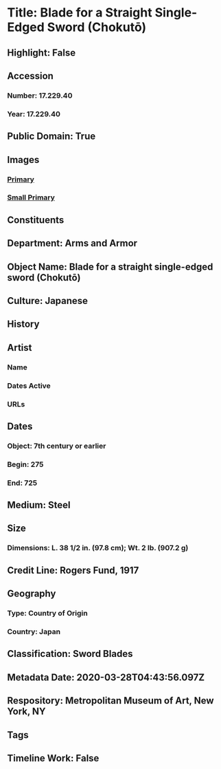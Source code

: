 # Title: Blade for a Straight Single-Edged Sword (Chokutō)
## Highlight: False
## Accession
### Number: 17.229.40
### Year: 17.229.40
## Public Domain: True
## Images
### [Primary](https://images.metmuseum.org/CRDImages/aa/original/sfsb17.229.40_001.jpg)
### [Small Primary](https://images.metmuseum.org/CRDImages/aa/web-large/sfsb17.229.40_001.jpg)
## Constituents
## Department: Arms and Armor
## Object Name: Blade for a straight single-edged sword (Chokutō)
## Culture: Japanese
## History
## Artist
### Name
### Dates Active
### URLs
## Dates
### Object: 7th century or earlier
### Begin: 275
### End: 725
## Medium: Steel
## Size
### Dimensions: L. 38 1/2 in. (97.8 cm); Wt. 2 lb. (907.2 g)
## Credit Line: Rogers Fund, 1917
## Geography
### Type: Country of Origin
### Country: Japan
## Classification: Sword Blades
## Metadata Date: 2020-03-28T04:43:56.097Z
## Respository: Metropolitan Museum of Art, New York, NY
## Tags
## Timeline Work: False